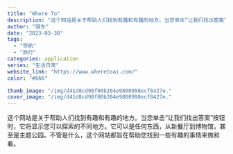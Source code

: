 ```yaml
---
title: "Where To"
description: "这个网站是关于帮助人们找到有趣和有趣的地方。当您单击“让我们找出答案”按钮时，它将显示您可以探索的不同地方。它可以是任何"
author: "瑞东"
date: "2023-03-30"
tags:
  - "导航"
  - "旅行"
categories: application
series: "生活日常"
website_link: "https://www.wheretoai.com/"
color: "#666"

thumb_image: "/img/d41d8cd98f00b204e9800998ecf8427e."
cover_image: "/img/d41d8cd98f00b204e9800998ecf8427e."
---
```


这个网站是关于帮助人们找到有趣和有趣的地方。当您单击“让我们找出答案”按钮时，它将显示您可以探索的不同地方。它可以是任何东西，从新餐厅到博物馆，甚至是主题公园。不管是什么，这个网站都旨在帮助您找到一些有趣的事情来做和看。